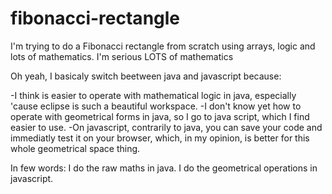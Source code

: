 # fibonacci-rectangle
I'm trying to do a Fibonacci rectangle from scratch using arrays, logic and lots of mathematics. I'm serious LOTS of mathematics

Oh yeah, I basicaly switch beetween java and javascript because:

-I think is easier to operate with mathematical logic in java, especially 'cause eclipse is such a beautiful workspace.
-I don't know yet how to operate with geometrical forms in java, so I go to java script, which I find easier to use.
-On javascript, contrarily to java, you can save your code and immediatly test it on your browser, which, in my opinion, is better for this whole geometrical space thing.

In few words:
I do the raw maths in java.
I do the geometrical operations in javascript.

